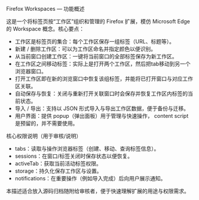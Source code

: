 Firefox Workspaces — 功能概述

这是一个将标签页按“工作区”组织和管理的 Firefox 扩展，模仿 Microsoft Edge 的 Workspace 概念。核心要点：

- 工作区是标签页的集合：每个工作区保存一组标签（URL、标题等）。
- 新建 / 删除工作区：可以为工作区命名并指定颜色以便识别。
- 从当前窗口创建工作区：一键将当前窗口的全部标签保存为新工作区。
- 在工作区之间移动标签：实际上是打开两个工作区，然后把tab移动到另一个浏览器窗口。
- 打开工作区即在新的浏览窗口中恢复该组标签，并能将已打开窗口与对应工作区关联。
- 自动保存与恢复：关闭与重新打开关联窗口时会保存并恢复工作区内标签的当前状态。
- 导入 / 导出：支持以 JSON 形式导入与导出工作区数据，便于备份与迁移。
- 用户界面：提供 popup（弹出面板）用于管理与快速操作， content script 是预留的，并不需要使用。

核心权限说明（用于审核/说明）

- tabs：读取与操作浏览器标签（创建、移动、查询标签信息）。
- sessions：在窗口/标签关闭时保存状态以便恢复。
- activeTab：获取当前活动标签权限。
- storage：持久化保存工作区与设置。
- notifications：在重要操作（例如导入完成）后向用户展示通知。

本描述适合放入源码归档随附给审核者，便于快速理解扩展的用途与权限需求。
